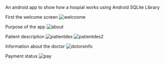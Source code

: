 An android app to show how a hospial works using Android SQLite Library

First the welcome screen
![welcoome](https://cloud.githubusercontent.com/assets/18600300/25564991/a7edc5e8-2ddc-11e7-9509-370e92043b69.jpg)

Purpose of the app
![about](https://cloud.githubusercontent.com/assets/18600300/25564993/ac7005d6-2ddc-11e7-9eaa-e4c1f68bd563.jpg)

Patient description
![patientdes](https://cloud.githubusercontent.com/assets/18600300/25564995/b2ada93a-2ddc-11e7-963e-7a30e13bb1ba.jpg)
![patientdes2](https://cloud.githubusercontent.com/assets/18600300/25565080/36ad3eb6-2dde-11e7-9134-cca38f614785.jpg)

Information about the doctor
![dotorsinfo](https://cloud.githubusercontent.com/assets/18600300/25564996/bc090d76-2ddc-11e7-8066-7d4dd8fe21e7.jpg)

Payment status
![pay](https://cloud.githubusercontent.com/assets/18600300/25564999/cd1df0cc-2ddc-11e7-9c5c-97f2cb1b8f99.jpg)
